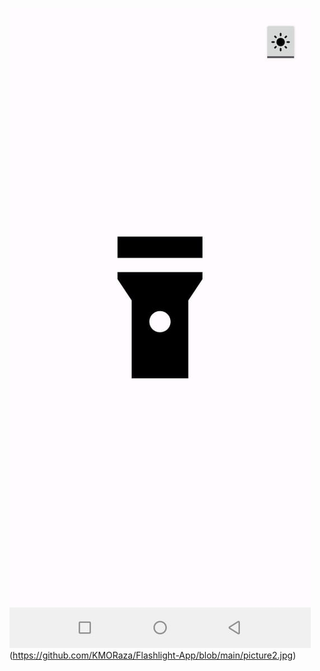 ![](https://github.com/KMORaza/Flashlight-App/blob/main/picture1.jpg) (https://github.com/KMORaza/Flashlight-App/blob/main/picture2.jpg)
